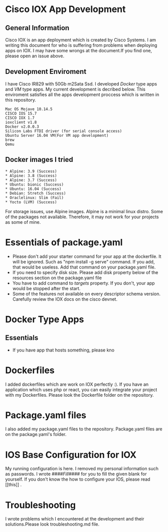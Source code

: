 # Cisco IOX App Development
 ## General Information
 Cisco IOX is an app deployment which is created by Cisco Systems. I am writing this document for who is suffering from problems when deploying apps on IOX. I may have some wrongs at the document.If you find one, please open an issue above.
## Development Enviroment
I have Cisco IR829 with 50Gb m2Sata Ssd. I developed *Docker* type apps and *VM* type apps. My current development is decribed below. This enviroment satisfies all the apps development proccess which is written in this repository.

```
Mac OS Mojave 10.14.5
CISCO IOS 15.7
CISCO IOX 1.7
ioxclient v1.8
Docker v2.0.0.3
Silicon Labs FTDI driver (for serial console access)
Ubuntu Server 16.04 VM(For VM app development)
brew
Qemu
```
## Docker images I tried

```
* Alpine: 3.9 (Success)
* Alpine: 3.8 (Success)
* Alpine: 3.7 (Success)
* Ubuntu: bionic (Success)
* Ubuntu: 16.04 (Success)
* Debian: Stretch (Success)
* Oraclelinux: Slim (Fail)
* Yocto (LVM) (Success)
```
For storage issues, use Alpine images. Alpine is a minimal linux distro. Some of the packages not available. Therefore, it may not work for your projects as some of mine.

# Essentials of package.yaml
* Please don't add your starter command for your app at the dockerfile. It will be ignored. Such as "npm install -g serve" command. If you add, that would be useless. Add that command on your package.yaml file.
* If you need to specify disk size. Please add disk property below of the resources section on the package.yaml file
* You have to add command to *targets* property. If you don't, your app would be stopped after the start.
* Some of the features not available on every descriptor schema version. Carefully review the IOX docs on the cisco devnet.

# Docker Type Apps 

## Essentials
* If you have app that hosts something, please kno

# Dockerfiles
I added dockerfiles which are work on IOX perfectly :). If you have an application which uses php or react, you can easily integrate your project with my Dockerfiles. Please look the Dockerfile folder on the repository. 

# Package.yaml files
I also added my package.yaml files to the repository. Package.yaml files are on the package.yaml's folder.


# IOS Base Configuration for IOX
My running configuration is here. I removed my personal information such as passwords. I wrote *####Fill####* for you to fill the given blank for yourself. If you don't know the how to configure your IOS, please read [[this]] .



# Troubleshooting
I wrote problems which I encountered at the development and their solutions.Please look  troubleshooting.md file.